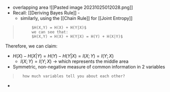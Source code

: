 - overlapping area
	![[Pasted image 20231025012028.png]]
- Recall: [[Deriving Bayes Rule]] - 
	- similarly, using the [[Chain Rule]] for [[Joint Entropy]] 
>			$H(X,Y) = H(X) + H(Y|X)$ 
>			we can see that:
>			$H(X,Y) = H(X) + H(Y|X) = H(Y) + H(X|Y)$

Therefore, we can claim:
- $H(X) - H(X|Y) = H(Y) - H(Y|X) = I(X;Y) = I(Y;X)$
	- $I(X;Y) = I(Y;X)$ $\rightarrow$ which represents the middle area
- Symmetric, non-negative measure of common information in 2 variables
>		how much variables tell you about each other?
- 